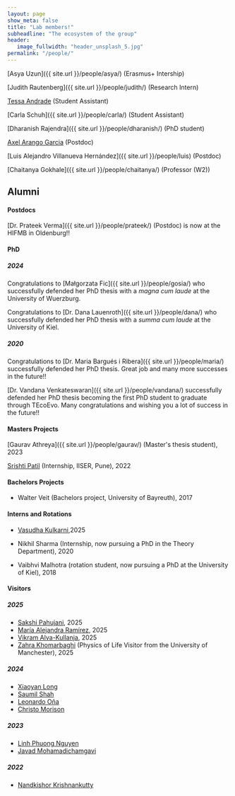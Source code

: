 ```yaml
---
layout: page
show_meta: false
title: "Lab members!"
subheadline: "The ecosystem of the group"
header:
   image_fullwidth: "header_unsplash_5.jpg"
permalink: "/people/"
---
```

<!-- <ul>
    {% for post in site.categories.people %}
    <li><a href="{{ site.url }}{{ site.baseurl }}{{ post.url }}">{{ post.title }}</a></li>
    {% endfor %}
</ul> -->

[Asya Uzun]({{ site.url }}/people/asya/) (Erasmus+ Intership)

[Judith Rautenberg]({{ site.url }}/people/judith/) (Research Intern)

[Tessa Andrade]({{site.url}}/people/tessa) (Student Assistant)

[Carla Schuh]({{ site.url }}/people/carla/) (Student Assistant)

[Dharanish Rajendra]({{ site.url }}/people/dharanish/) (PhD student)

[Axel Arango Garcia](https://axelarango.github.io) (Postdoc)

[Luis Alejandro Villanueva Hernández]({{ site.url }}/people/luis) (Postdoc)

[Chaitanya Gokhale]({{ site.url }}/people/chaitanya/) (Professor (W2))
 

<!--[Alumni!](/alumni/)-->

## Alumni

#### Postdocs

[Dr. Prateek Verma]({{ site.url }}/people/prateek/) (Postdoc) is now at the HIFMB in Oldenburg!! 

#### PhD

##### 2024

Congratulations to [Małgorzata Fic]({{ site.url }}/people/gosia/) who successfully defended her PhD thesis with a *magna cum laude* at the University of Wuerzburg.

Congratulations to [Dr. Dana Lauenroth]({{ site.url }}/people/dana/) who successfully defended her PhD thesis with a *summa cum laude* at the University of Kiel.

##### 2020

Congratulations to [Dr. Maria Bargués i Ribera]({{ site.url }}/people/maria/) successfully defended her PhD thesis. Great job and many more successes in the future!!

[Dr. Vandana Venkateswaran]({{ site.url }}/people/vandana/) successfully defended her PhD thesis becoming the first PhD student to graduate through TEcoEvo. Many congratulations and wishing you a lot of success in the future!!

#### Masters Projects

[Gaurav Athreya]({{ site.url }}/people/gaurav/) (Master's thesis student), 2023

[Srishti Patil](https://github.com/srishtidoi) (Internship, IISER, Pune), 2022

#### Bachelors Projects


* Walter Veit (Bachelors project, University of Bayreuth), 2017

#### Interns and Rotations


* [Vasudha Kulkarni](https://vasudha-kulkarni.github.io),2025

* Nikhil Sharma (Internship, now pursuing a PhD in the Theory Department), 2020

* Vaibhvi Malhotra (rotation student, now pursuing a PhD at the University of Kiel), 2018


#### Visitors


##### 2025

* [Sakshi Pahujani](https://scholar.google.com/citations?hl=en&user=XaSXlvsAAAAJ&view_op=list_works&sortby=pubdate), 2025
* [María Alejandra Ramírez](https://www.evolbio.mpg.de/person/113612), 2025
* [Vikram Alva-Kullanja](https://www.bio.mpg.de/person/126600/82208), 2025
* [Zahra Khomarbaghi](https://scholar.google.com/citations?user=cSkNMCEAAAAJ&hl=es&oi=ao) (Physics of Life Visitor from the University of Manchester), 2025

##### 2024

* [Xiaoyan Long](https://scholar.google.com/citations?user=nv60ZpoAAAAJ&hl=en)
* [Saumil Shah](https://www.evolbio.mpg.de/person/99861/15303)
* [Leonardo Oña](https://www.kostlab.com/leonardo-ontildea.html)
* [Christo Morison](https://evogamesplus.eu/christo/2022/11/17/)

##### 2023

* [Linh Phuong Nguyen](https://linh-phuong.github.io/nguyen/)
* [Javad Mohamadichamgavi](https://evogamesplus.eu/javad/2022/11/17/)

##### 2022

* [Nandkishor Krishnankutty](https://evogamesplus.eu/nandakishor/2022/10/13/)


<!-- &
[Collaborators!](/collaborators/) -->
